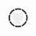 <div style="width: 100%; text-align: center"><img style="width: 40px; height: 40px;" src="https://raw.githubusercontent.com/rasmuslos/rasmuslos/master/spinner.svg" /></div>